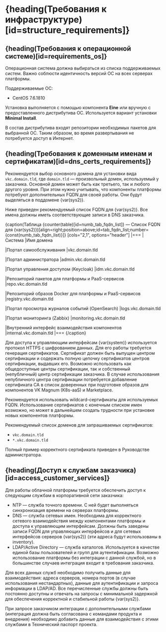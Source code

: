 # {heading(Требования к инфраструктуре)[id=structure_requirements]}

## {heading(Требования к операционной системе)[id=requirements_os]}

Операционная система должна выбираться из списка поддерживаемых систем. Важно соблюсти идентичность версий ОС на всех серверах платформы.

Поддерживаемые ОС:

* CentOS 7.6.1810

Установка выполняется с помощью компонента **Eine** или вручную с предоставленного дистрибутива ОС. Используется вариант установки **Minimal Install**.

В состав дистрибутива входят репозитории необходимых пакетов для выбранной ОС. Таким образом, во время развертывания не потребуется доступ в Интернет.

## {heading(Требования к доменным именам и сертификатам)[id=dns_certs_requirements]}

Рекомендуется выбор основного домена для установки вида `vkc.domain.tld`, где `domain.tld` — произвольный домен, используемый у заказчика. Основной домен может быть как третьего, так и любого другого уровня. При этом нужно учитывать, что компоненты платформы потребуют дополнительных FQDN для своей работы. Они будут выделяться в поддомене {var(sys2)}.

Ниже приведен рекомендуемый список FQDN для {var(sys2)}. Все имена должны иметь соответствующие записи в DNS заказчика.

{caption(Таблица {counter(table)[id=numb_tab_fqdn_list]} — Список FQDN для {var(sys2)})[align=right;position=above;id=tab_fqdn_list;number={const(numb_tab_fqdn_list)}]}
[cols="2,1", options="header"]
|===
|Система
|Имя домена

|Портал самообслуживания
|vkc.domain.tld

|Портал администратора
|admin.vkc.domain.tld

|Портал управления доступом (Keycloak)
|idm.vkc.domain.tld

|Репозиторий пакетов для платформы и PaaS-сервисов
|repo.vkc.domain.tld

|Репозиторий образов Docker для платформы и PaaS-сервисов
|registry.vkc.domain.tld

|Портал просмотра журналов событий (OpenSearch)
|logs.vkc.domain.tld

|Портал мониторинга (Zabbix)
|monitoring.vkc.domain.tld

|Внутренний интерфейс взаимодействия компонентов
|internal.vkc.domain.tld
|===
{/caption}

Для доступа к управляющим интерфейсам {var(system)} используется протокол HTTPS с шифрованием данных. Для его работы требуется генерация сертификатов. Сертификат должен быть выпущен центром сертификации и содержать полную цепочку сертификатов центров сертификации, выдавших его. Возможно использовать как общедоступные центры сертификации, так и собственный (непубличный) центр сертификации заказчика. В случае использования непубличного центра сертификации потребуется добавление сертификата CA в список доверенных при подготовке образов для компонентов VK Magnum (K8s-aaS) и Marketplace.

<warn>

Рекомендуется использовать wildcard-сертификаты для используемых FQDN. Использование сертификатов с конечным списком имен возможно, но может в дальнейшем создать трудности при установке новых компонентов платформы.

</warn>

Рекомендуемый список доменов для запрашиваемых сертификатов:

* `vkc.domain.tld`
* `*.vkc.domain.tld`

Полный пример корректного сертификата приведен в Руководстве администратора.

## {heading(Доступ к службам заказчика)[id=access_customer_services]}

Для работы облачной платформы требуется обеспечить доступ к следующим службам в корпоративной сети заказчика:

* NTP — служба точного времени. С ней будет выполняться синхронизация времени на серверах платформы.
* DNS — служба сетевых имен. Необходима для корректного сетевого взаимодействия между компонентами платформы и доступа к управляющим интерфейсам. Должны быть заведены записи FQDN для управляющих интерфейсов и для сетевых интерфейсов серверов {var(sys2)} (эти адреса будут использованы в inventory).
* LDAP/Active Directory — служба каталогов. Используется в качестве единой базы пользователей и групп для аутентификации. Возможно использование платформы без интеграции с данной службой, но в большинстве случаев интеграция входит в требования заказчика.

Для всех данных служб необходимо получить данные для взаимодействия: адреса серверов, номера портов (в случае использования нестандартных), данные для аутентификации и запроса информации в LDAP/AD. Все перечисленные службы должны быть постоянно доступны и отвечать на запросы с минимальной задержкой для обеспечения корректной и стабильной работы {var(sys2)}.

При запросе заказчиком интеграции с дополнительными службами (интеграция должна быть согласована с командами продукта и внедрения) необходимо добавить данные для взаимодействия с этими службами в Технический паспорт проекта.
